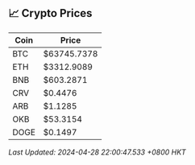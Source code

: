 ## 📈 Crypto Prices

| Coin | Price |
| ---- | ----- |
| BTC | $63745.7378 |
| ETH | $3312.9089 |
| BNB | $603.2871 |
| CRV | $0.4476 |
| ARB | $1.1285 |
| OKB | $53.3154 |
| DOGE | $0.1497 |

_Last Updated: 2024-04-28 22:00:47.533 +0800 HKT_
